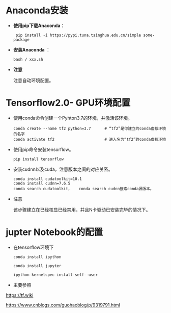 # Anaconda安装
   - **使用pip下载Anaconda**： 
             
         
                                 
          pip install -i https://pypi.tuna.tsinghua.edu.cn/simple some-package
- **安装Anaconda** ：
         
      bash / xxx.sh
 - **注意** 
 
     
     注意自动环境配置。
 
 


# Tensorflow2.0- GPU环境配置

- 使用conda命令创建一个Pyhton3.7的环境，并激活该环境。
  
      conda create --name tf2 python=3.7      # “tf2”是你建立的conda虚拟环境的名字
      conda activate tf2                      # 进入名为“tf2”的conda虚拟环境
- 使用pip命令安装tensorflow。

      pip install tensorflow

 - 安装cudnn以及cuda，注意版本之间的对应关系。
 
       conda install cudatoolkit=10.1
       conda install cudnn=7.6.5
       conda search cudatoolkit，   conda search cudnn搜索conda源版本。

- 注意 

  该步骤建立在已经核显已经禁用，并且N卡驱动已安装完毕的情况下。



# jupter Notebook的配置

- 在tensorflow环境下

      conda install ipython

      conda install jupyter 

      ipython kernelspec install-self--user











 


+ 主要参照

https://tf.wiki

https://www.cnblogs.com/guohaoblog/p/9319791.html
